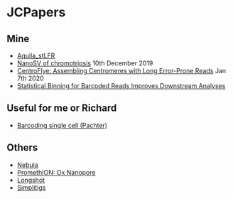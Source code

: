 # JCPapers

## Mine

 - [Aquila_stLFR](Aquila.md)
 - [NanoSV of chromotripsis](Mapping-structural-variants-10Dec2019.md) 10th December 2019
 - [CentroFlye: Assembling Centromeres with Long Error-Prone Reads](centrFlye.md) Jan 7th 2020
 - [Statistical Binning for Barcoded Reads Improves Downstream Analyses](Statbinning.md)

## Useful for me or Richard
- [Barcoding single cell (Pachter)](BarcodeIdentifSingleCell.md)


## Others
 - [Nebula](Nebula.md)
 - [PromethION: Ox Nanopore](PromethION.md)
 - [Longshot](Longshot.md)
 - [Simplitigs](Simplitigs.md)

